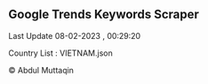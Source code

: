 

## Google Trends Keywords Scraper 
 
Last Update 08-02-2023 , 00:29:20

Country List :
VIETNAM.json



© Abdul Muttaqin 

